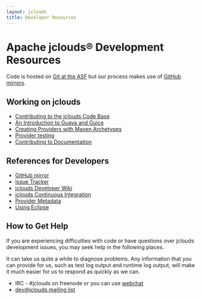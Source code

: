 ```yaml
---
layout: jclouds
title: Developer Resources
---
```


# Apache jclouds&reg; Development Resources

Code is hosted on [Git at the ASF](https://git-wip-us.apache.org/repos/asf?s=jclouds) but our process makes use of [GitHub mirrors](https://github.com/jclouds).  

## Working on jclouds
	
   *  [Contributing to the jclouds Code Base](https://wiki.apache.org/jclouds/How%20to%20Contribute)
   *  [An Introduction to Guava and Guice](/documentation/devguides/guice-guava-primer)
   *  [Creating Providers with Maven Archetypes](/documentation/devguides/creating-providers-with-maven)
   *  [Provider testing](/documentation/devguides/provider-testing)
   *  [Contributing to Documentation](https://wiki.apache.org/jclouds/How%20to%20Contribute%20Documentation)

## References for Developers

   *  [GitHub mirror](https://github.com/jclouds)
   *  [Issue Tracker](https://issues.apache.org/jira/browse/JCLOUDS)
   *  [jclouds Developer Wiki](http://wiki.apache.org/jclouds/)
   *  [jclouds Continuous Integration](/documentation/devguides/continuous-integration)
   *  [Provider Metadata](/documentation/devguides/provider-metadata)
   *  [Using Eclipse](/documentation/devguides/using-eclipse)

## How to Get Help

If you are experiencing difficulties with code or have questions over jclouds development issues, you may seek help in the following places.

It can take us quite a while to diagnose problems.  Any information that you can provide for us, such as test log output and runtime log output, will make it 
much easier for us to respond as quickly as we can.

   *  IRC - #jclouds on freenode or you can use [webchat](http://webchat.freenode.net/?channels=#jclouds)
   *  [dev@jclouds mailing list](mailto:dev-subscribe@jclouds.incubator.apache.org)

